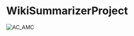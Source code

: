 # WikiSummarizerProject

![AC_AMC](https://user-images.githubusercontent.com/95287626/164023260-a438a4c5-5124-4a4d-8204-73149d028a33.jpg)
